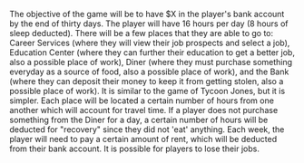 The objective of the game will be to have $X in the player's bank account by
the end of thirty days. The player will have 16 hours per day (8 hours of sleep
deducted). There will be a few places that they are able to go to: Career
Services (where they will view their job prospects and select a job), Education
Center (where they can further their education to get a better job, also a
possible place of work), Diner (where they must purchase something everyday as a
source of food, also a possible place of work), and the Bank (where they can
deposit their money to keep it from getting stolen, also a possible place of
work). It is similar to the game of Tycoon Jones, but it is simpler. Each place
will be located a certain number of hours from one another which will account
for travel time. If a player does not purchase something from the Diner for a
day, a certain number of hours will be deducted for "recovery" since they did
not 'eat' anything. Each week, the player will need to pay a certain amount of
rent, which will be deducted from their bank account. It is possible for players
to lose their jobs.
